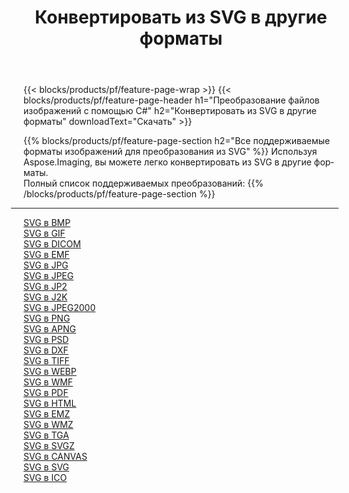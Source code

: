 ﻿---
title: Конвертировать из SVG в другие форматы 
weight: 3920
url: /ru/net/conversion/from/svg 
lang: ru
langdirlevel: 2
locales: zh-hans,ja,it,ru,de,es,fr,nl,id,lt,pl,pt,vi,tr,ko,zh-hant,ar,hi,th,sv,cs,uk,he
description: Используя Aspose.Imaging, вы можете легко конвертировать из SVG в другие форматы.
---

{{< blocks/products/pf/feature-page-wrap >}}
{{< blocks/products/pf/feature-page-header h1="Преобразование файлов изображений с помощью C#" h2="Конвертировать из SVG в другие форматы" downloadText="Скачать" >}}


{{% blocks/products/pf/feature-page-section  h2="Все поддерживаемые форматы изображений для преобразования из SVG" %}}
Используя Aspose.Imaging, вы можете легко конвертировать из SVG в другие форматы.
<br/>
Полный список поддерживаемых преобразований:
{{% /blocks/products/pf/feature-page-section %}}
<div class="container-fluid productfamilypage bg-gray">
    <div class="convertypes bg-gray agp-content section">
        <div class="container">
		<hr style="margin-left:-20px;"/>
		<div class="row other-converters">
		    <div class='col-md-2 other-converter remove-lp remove-rp'><a href="/imaging/ru/net/conversion/svg-to-bmp" >SVG в BMP</a></div><div class='col-md-2 other-converter remove-lp remove-rp'><a href="/imaging/ru/net/conversion/svg-to-gif" >SVG в GIF</a></div><div class='col-md-2 other-converter remove-lp remove-rp'><a href="/imaging/ru/net/conversion/svg-to-dicom" >SVG в DICOM</a></div><div class='col-md-2 other-converter remove-lp remove-rp'><a href="/imaging/ru/net/conversion/svg-to-emf" >SVG в EMF</a></div><div class='col-md-2 other-converter remove-lp remove-rp'><a href="/imaging/ru/net/conversion/svg-to-jpg" >SVG в JPG</a></div><div class='col-md-2 other-converter remove-lp remove-rp'><a href="/imaging/ru/net/conversion/svg-to-jpeg" >SVG в JPEG</a></div><div class='col-md-2 other-converter remove-lp remove-rp'><a href="/imaging/ru/net/conversion/svg-to-jp2" >SVG в JP2</a></div><div class='col-md-2 other-converter remove-lp remove-rp'><a href="/imaging/ru/net/conversion/svg-to-j2k" >SVG в J2K</a></div><div class='col-md-2 other-converter remove-lp remove-rp'><a href="/imaging/ru/net/conversion/svg-to-jpeg2000" >SVG в JPEG2000</a></div><div class='col-md-2 other-converter remove-lp remove-rp'><a href="/imaging/ru/net/conversion/svg-to-png" >SVG в PNG</a></div><div class='col-md-2 other-converter remove-lp remove-rp'><a href="/imaging/ru/net/conversion/svg-to-apng" >SVG в APNG</a></div><div class='col-md-2 other-converter remove-lp remove-rp'><a href="/imaging/ru/net/conversion/svg-to-psd" >SVG в PSD</a></div><div class='col-md-2 other-converter remove-lp remove-rp'><a href="/imaging/ru/net/conversion/svg-to-dxf" >SVG в DXF</a></div><div class='col-md-2 other-converter remove-lp remove-rp'><a href="/imaging/ru/net/conversion/svg-to-tiff" >SVG в TIFF</a></div><div class='col-md-2 other-converter remove-lp remove-rp'><a href="/imaging/ru/net/conversion/svg-to-webp" >SVG в WEBP</a></div><div class='col-md-2 other-converter remove-lp remove-rp'><a href="/imaging/ru/net/conversion/svg-to-wmf" >SVG в WMF</a></div><div class='col-md-2 other-converter remove-lp remove-rp'><a href="/imaging/ru/net/conversion/svg-to-pdf" >SVG в PDF</a></div><div class='col-md-2 other-converter remove-lp remove-rp'><a href="/imaging/ru/net/conversion/svg-to-html" >SVG в HTML</a></div><div class='col-md-2 other-converter remove-lp remove-rp'><a href="/imaging/ru/net/conversion/svg-to-emz" >SVG в EMZ</a></div><div class='col-md-2 other-converter remove-lp remove-rp'><a href="/imaging/ru/net/conversion/svg-to-wmz" >SVG в WMZ</a></div><div class='col-md-2 other-converter remove-lp remove-rp'><a href="/imaging/ru/net/conversion/svg-to-tga" >SVG в TGA</a></div><div class='col-md-2 other-converter remove-lp remove-rp'><a href="/imaging/ru/net/conversion/svg-to-svgz" >SVG в SVGZ</a></div><div class='col-md-2 other-converter remove-lp remove-rp'><a href="/imaging/ru/net/conversion/svg-to-canvas" >SVG в CANVAS</a></div><div class='col-md-2 other-converter remove-lp remove-rp'><a href="/imaging/ru/net/conversion/svg-to-svg" >SVG в SVG</a></div><div class='col-md-2 other-converter remove-lp remove-rp'><a href="/imaging/ru/net/conversion/svg-to-ico" >SVG в ICO</a></div>
                </div>
        </div>
    </div>
</div>
<br/>

